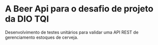 # A Beer Api para o desafio de projeto da DIO TQI
 
Desenvolvimento de testes unitários para validar uma API REST de gerenciamento estoques de cerveja.
